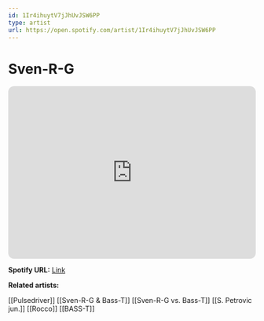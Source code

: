 ```yaml
---
id: 1Ir4ihuytV7jJhUvJSW6PP
type: artist
url: https://open.spotify.com/artist/1Ir4ihuytV7jJhUvJSW6PP
---
```

# Sven-R-G

<iframe style="border-radius:12px" src="https://open.spotify.com/embed/artist/1Ir4ihuytV7jJhUvJSW6PP" width="100%" height="352" frameBorder="0" allowfullscreen="" allow="autoplay; clipboard-write; encrypted-media; fullscreen; picture-in-picture" loading="lazy"></iframe>

**Spotify URL:** [Link](https://open.spotify.com/artist/1Ir4ihuytV7jJhUvJSW6PP)

**Related artists:**

[[Pulsedriver]]
[[Sven-R-G & Bass-T]]
[[Sven-R-G vs. Bass-T]]
[[S. Petrovic jun.]]
[[Rocco]]
[[BASS-T]]
